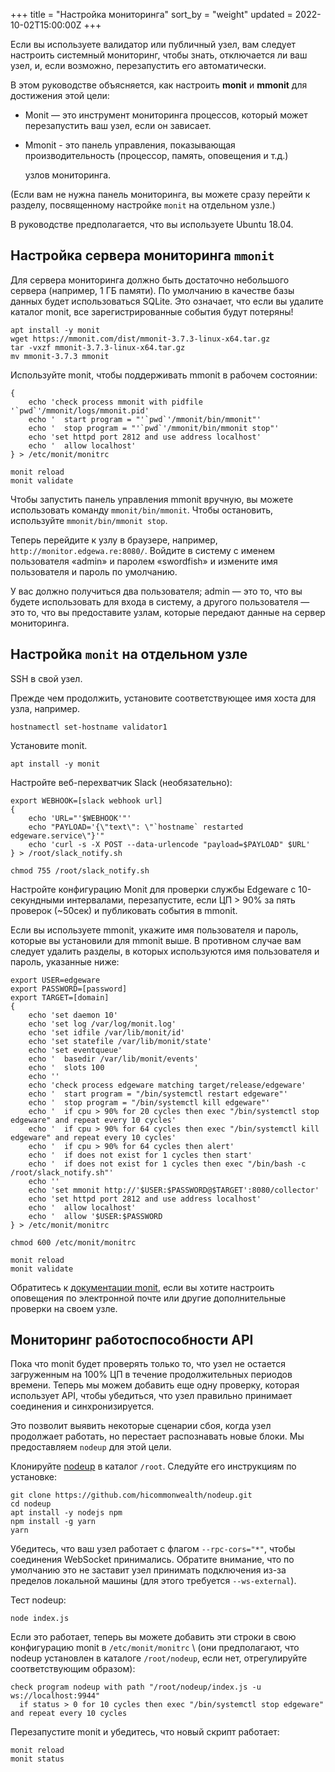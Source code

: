 +++
title = "Настройка мониторинга"
sort_by = "weight"
updated = 2022-10-02T15:00:00Z
+++

Если вы используете валидатор или публичный узел, вам следует настроить системный мониторинг, чтобы знать, отключается ли ваш узел, и, если возможно, перезапустить его автоматически.

В этом руководстве объясняется, как настроить **monit** и **mmonit** для достижения этой цели:

- Monit — это инструмент мониторинга процессов, который может перезапустить ваш узел, если он зависает.

- Mmonit - это панель управления, показывающая производительность \(процессор, память, оповещения и т.д.\)
  
   узлов мониторинга.

\(Если вам не нужна панель мониторинга, вы можете сразу перейти к разделу, посвященному настройке `monit` на отдельном узле.\)

В руководстве предполагается, что вы используете Ubuntu 18.04.

## Настройка сервера мониторинга `mmonit`

Для сервера мониторинга должно быть достаточно небольшого сервера \(например, 1 ГБ памяти\). По умолчанию в качестве базы данных будет использоваться SQLite. Это означает, что если вы удалите каталог monit, все зарегистрированные события будут потеряны!

```
apt install -y monit
wget https://mmonit.com/dist/mmonit-3.7.3-linux-x64.tar.gz
tar -vxzf mmonit-3.7.3-linux-x64.tar.gz
mv mmonit-3.7.3 mmonit
```

Используйте monit, чтобы поддерживать mmonit в рабочем состоянии:

```
{
    echo 'check process mmonit with pidfile '`pwd`'/mmonit/logs/mmonit.pid'
    echo '  start program = "'`pwd`'/mmonit/bin/mmonit"'
    echo '  stop program = "'`pwd`'/mmonit/bin/mmonit stop"'
    echo 'set httpd port 2812 and use address localhost'
    echo '  allow localhost'
} > /etc/monit/monitrc

monit reload
monit validate
```

Чтобы запустить панель управления mmonit вручную, вы можете использовать команду `mmonit/bin/mmonit`. Чтобы остановить, используйте `mmonit/bin/mmonit stop`.

Теперь перейдите к узлу в браузере, например, `http://monitor.edgewa.re:8080/`. Войдите в систему с именем пользователя «admin» и паролем «swordfish» и измените имя пользователя и пароль по умолчанию.

У вас должно получиться два пользователя; admin — это то, что вы будете использовать для входа в систему, а другого пользователя — это то, что вы предоставите узлам, которые передают данные на сервер мониторинга.

## Настройка `monit` на отдельном узле

SSH в свой узел.

Прежде чем продолжить, установите соответствующее имя хоста для узла, например.

```
hostnamectl set-hostname validator1
```

Установите monit.

```
apt install -y monit
```

Настройте веб-перехватчик Slack \(необязательно\):

```
export WEBHOOK=[slack webhook url]
{
    echo 'URL="'$WEBHOOK'"'
    echo "PAYLOAD='{\"text\": \"`hostname` restarted edgeware.service\"}'"
    echo 'curl -s -X POST --data-urlencode "payload=$PAYLOAD" $URL'
} > /root/slack_notify.sh

chmod 755 /root/slack_notify.sh
```

Настройте конфигурацию Monit для проверки службы Edgeware с 10-секундными интервалами, перезапустите, если ЦП &gt; 90% за пять проверок \(~50сек\) и публиковать события в mmonit.

Если вы используете mmonit, укажите имя пользователя и пароль, которые вы установили для mmonit выше. В противном случае вам следует удалить разделы, в которых используются имя пользователя и пароль, указанные ниже:

```
export USER=edgeware
export PASSWORD=[password]
export TARGET=[domain]
{
    echo 'set daemon 10'
    echo 'set log /var/log/monit.log'
    echo 'set idfile /var/lib/monit/id'
    echo 'set statefile /var/lib/monit/state'
    echo 'set eventqueue'
    echo '  basedir /var/lib/monit/events'
    echo '  slots 100                    '
    echo ''
    echo 'check process edgeware matching target/release/edgeware'
    echo '  start program = "/bin/systemctl restart edgeware"'
    echo '  stop program = "/bin/systemctl kill edgeware"'
    echo '  if cpu > 90% for 20 cycles then exec "/bin/systemctl stop edgeware" and repeat every 10 cycles'
    echo '  if cpu > 90% for 64 cycles then exec "/bin/systemctl kill edgeware" and repeat every 10 cycles'
    echo '  if cpu > 90% for 64 cycles then alert'
    echo '  if does not exist for 1 cycles then start'
    echo '  if does not exist for 1 cycles then exec "/bin/bash -c /root/slack_notify.sh"'
    echo ''
    echo 'set mmonit http://'$USER:$PASSWORD@$TARGET':8080/collector'
    echo 'set httpd port 2812 and use address localhost'
    echo '  allow localhost'
    echo '  allow '$USER:$PASSWORD
} > /etc/monit/monitrc

chmod 600 /etc/monit/monitrc

monit reload
monit validate
```

Обратитесь к [документации monit](https://mmonit.com/monit/documentation/monit.html), если вы хотите настроить оповещения по электронной почте или другие дополнительные проверки на своем узле.

## Мониторинг работоспособности API

Пока что monit будет проверять только то, что узел не остается загруженным на 100% ЦП в течение продолжительных периодов времени. Теперь мы можем добавить еще одну проверку, которая использует API, чтобы убедиться, что узел правильно принимает соединения и синхронизируется.

Это позволит выявить некоторые сценарии сбоя, когда узел продолжает работать, но перестает распознавать новые блоки. Мы предоставляем `nodeup` для этой цели.

Клонируйте [nodeup](https://github.com/hicommonwealth/nodeup) в каталог `/root`. Следуйте его инструкциям по установке:

```
git clone https://github.com/hicommonwealth/nodeup.git
cd nodeup
apt install -y nodejs npm
npm install -g yarn
yarn
```

Убедитесь, что ваш узел работает с флагом `--rpc-cors="*"`, чтобы соединения WebSocket принимались. Обратите внимание, что по умолчанию это не заставит узел принимать подключения из-за пределов локальной машины (для этого требуется `--ws-external`\).

Тест nodeup:

```
node index.js
```

Если это работает, теперь вы можете добавить эти строки в свою конфигурацию monit в `/etc/monit/monitrc` \ (они предполагают, что nodeup установлен в каталоге `/root/nodeup`, если нет, отрегулируйте соответствующим образом):

```
check program nodeup with path "/root/nodeup/index.js -u ws://localhost:9944"
  if status > 0 for 10 cycles then exec "/bin/systemctl stop edgeware" and repeat every 10 cycles
```

Перезапустите monit и убедитесь, что новый скрипт работает:

```
monit reload
monit status
```
